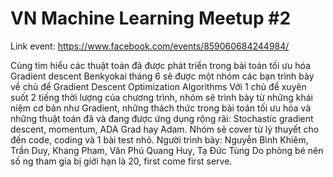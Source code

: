 # VN Machine Learning Meetup #2

Link event: https://www.facebook.com/events/859060684244984/

Cùng tìm hiểu các thuật toán đã được phát triển trong bài toán tối ưu hóa Gradient descent
Benkyokai tháng 6 sẽ được một nhóm các bạn trình bày về chủ để Gradient Descent Optimization Algorithms
Với 1 chủ đề xuyên suốt 2 tiếng thời lượng của chương trình, nhóm sẽ trình bày từ những khái niệm cơ bản như Gradient, những thách thức trong bài toán tối ưu hóa và những thuật toán đã và đang được ứng dụng rộng rãi: Stochastic gradient descent, momentum, ADA Grad hay Adam.
Nhóm sẽ cover từ lý thuyết cho đến code, coding và 1 bài test nhỏ.
Người trình bày: Nguyễn Bình Khiêm, Trần Duy, Khang Pham, Văn Phú Quang Huy, Tạ Đức Tùng
Do phòng bé nên số ng tham gia bị giới hạn là 20, first come first serve.
